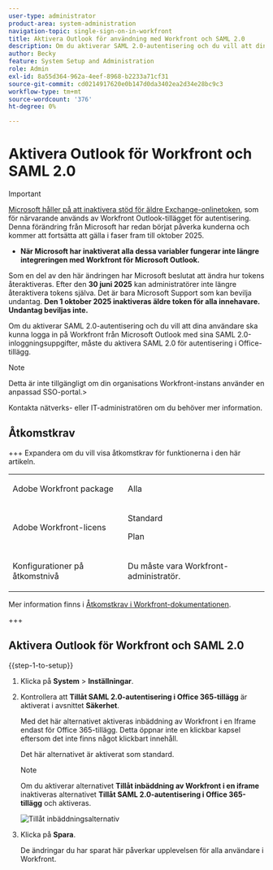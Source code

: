 ```yaml
---
user-type: administrator
product-area: system-administration
navigation-topic: single-sign-on-in-workfront
title: Aktivera Outlook för användning med Workfront och SAML 2.0
description: Om du aktiverar SAML 2.0-autentisering och du vill att dina användare ska kunna logga in på Workfront från Microsoft Outlook med sina SAML 2.0-inloggningsuppgifter, måste du aktivera SAML 2.0 för autentisering i Office-tillägg.
author: Becky
feature: System Setup and Administration
role: Admin
exl-id: 8a55d364-962a-4eef-8968-b2233a71cf31
source-git-commit: cd0214917620e0b147d0da3402ea2d34e28bc9c3
workflow-type: tm+mt
source-wordcount: '376'
ht-degree: 0%

---
```


# Aktivera Outlook för Workfront och SAML 2.0

>[!IMPORTANT]
>
>[Microsoft håller på att inaktivera stöd för äldre Exchange-onlinetoken](https://learn.microsoft.com/en-us/office/dev/add-ins/outlook/faq-nested-app-auth-outlook-legacy-tokens), som för närvarande används av Workfront Outlook-tillägget för autentisering. Denna förändring från Microsoft har redan börjat påverka kunderna och kommer att fortsätta att gälla i faser fram till oktober 2025.
>
>* **När Microsoft har inaktiverat alla dessa variabler fungerar inte längre integreringen med Workfront för Microsoft Outlook.**
>
>Som en del av den här ändringen har Microsoft beslutat att ändra hur tokens återaktiveras. Efter den **30 juni 2025** kan administratörer inte längre återaktivera tokens själva. Det är bara Microsoft Support som kan bevilja undantag. **Den 1 oktober 2025 inaktiveras äldre token för alla innehavare. Undantag beviljas inte.**

Om du aktiverar SAML 2.0-autentisering och du vill att dina användare ska kunna logga in på Workfront från Microsoft Outlook med sina SAML 2.0-inloggningsuppgifter, måste du aktivera SAML 2.0 för autentisering i Office-tillägg.

>[!NOTE]
>
>Detta är inte tillgängligt om din organisations Workfront-instans använder en anpassad SSO-portal.>
>
>Kontakta nätverks- eller IT-administratören om du behöver mer information.

## Åtkomstkrav

+++ Expandera om du vill visa åtkomstkrav för funktionerna i den här artikeln.

<table style="table-layout:auto"> 
 <col> 
 <col> 
 <tbody> 
  <tr> 
   <td role="rowheader">Adobe Workfront package</td> 
   <td><p>Alla</p></td> 
  </tr> 
  <tr> 
   <td role="rowheader">Adobe Workfront-licens</td> 
   <td><p>Standard</p><p>Plan</p></td> 
  </tr> 
  <tr> 
   <td role="rowheader">Konfigurationer på åtkomstnivå</td> 
   <td> <p>Du måste vara Workfront-administratör.</p> </p> </td> 
  </tr> 
 </tbody> 
</table>

Mer information finns i [Åtkomstkrav i Workfront-dokumentationen](/help/quicksilver/administration-and-setup/add-users/access-levels-and-object-permissions/access-level-requirements-in-documentation.md).

+++

## Aktivera Outlook för Workfront och SAML 2.0

{{step-1-to-setup}}

1. Klicka på **System** > **Inställningar**.

1. Kontrollera att **Tillåt SAML 2.0-autentisering i Office 365-tillägg** är aktiverat i avsnittet **Säkerhet**.

   Med det här alternativet aktiveras inbäddning av Workfront i en Iframe endast för Office 365-tillägg. Detta öppnar inte en klickbar kapsel eftersom det inte finns något klickbart innehåll.

   Det här alternativet är aktiverat som standard.

   >[!NOTE]
   >
   >Om du aktiverar alternativet **Tillåt inbäddning av Workfront i en iframe** inaktiveras alternativet **Tillåt SAML 2.0-autentisering i Office 365-tillägg** och aktiveras.
   >
   >![Tillåt inbäddningsalternativ](assets/if-you-enable.png)
   >

1. Klicka på **Spara**.

   De ändringar du har sparat här påverkar upplevelsen för alla användare i Workfront.
